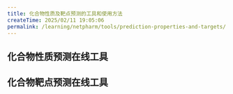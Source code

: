 ```yaml
---
title: 化合物性质及靶点预测的工具和使用方法
createTime: 2025/02/11 19:05:06
permalink: /learning/netpharm/tools/prediction-properties-and-targets/
---
```


## **化合物性质预测在线工具**


## **化合物靶点预测在线工具**